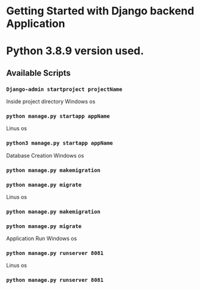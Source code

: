 
# Getting Started with Django backend Application
# Python 3.8.9 version used.

## Available Scripts

### `Django-admin startproject projectName`


Inside project directory
Windows os
### `python manage.py startapp appName`

Linus os
### `python3 manage.py startapp appName`

Database Creation
Windows os
### `python manage.py makemigration`
### `python manage.py migrate`

Linus os
### `python manage.py makemigration`
### `python manage.py migrate`

Application Run 
Windows os
### `python manage.py runserver 8081`

Linus os
### `python manage.py runserver 8081`



